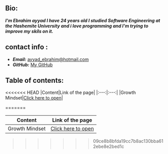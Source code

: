 

## Bio:
***I'm Ebrahim ayyad I have 24 years old I studied Software Engineering at the Hashemite University and i love programming and I'm trying to improve my skils on it.***

## contact info :
- ***Email:*** [ayyad_ebrahim@hotmail.com](mailto:ayyad_ebrahim@hotmail.com)
- ***GitHub:*** [My GitHub](https://github.com/ebrahimayyad11)

## Table of contents:
<<<<<<< HEAD
|Content|Link of the page|
|:---:|:---:|
|Growth Mindset|[Click here to open](Growth_Mindset)|

=======

| Content | Link of the page |
| --- | --- |
| Growth Mindset | [Click here to open](Growth_Mindset) |
>>>>>>> 09ce8b8bfda19cc7b8ac130bba612ebe8e2bed1c

